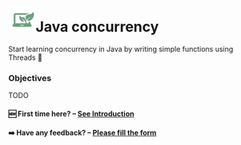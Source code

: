 # <img src="https://raw.githubusercontent.com/bobocode-projects/resources/master/image/logo_transparent_background.png" height=50/>Java concurrency
Start learning concurrency in Java by writing simple functions using Threads 💪

### Objectives
TODO
#### 🆕 First time here? – [See Introduction](https://github.com/bobocode-projects/java-fundamentals-course/tree/main/0-0-intro#introduction)
#### ➡️ Have any feedback? – [Please fill the form ](https://forms.gle/TPSCpZAMZvNXYCoA6)
